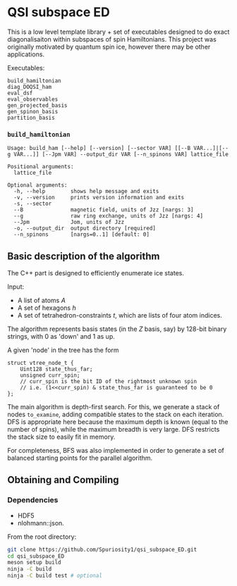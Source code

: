 # QSI subspace ED

This is a low level template library + set of executables designed to do exact diagonalisaiton within subspaces of spin Hamiltonians. This project was originally motivated by quantum spin ice, however there may be other applications.

Executables:
```
build_hamiltonian
diag_DOQSI_ham
eval_dsf
eval_observables
gen_projected_basis
gen_spinon_basis
partition_basis
```

### `build_hamiltonian` 
```
Usage: build_ham [--help] [--version] [--sector VAR] [[--B VAR...]|[--g VAR...]] [--Jpm VAR] --output_dir VAR [--n_spinons VAR] lattice_file

Positional arguments:
  lattice_file      

Optional arguments:
  -h, --help        shows help message and exits 
  -v, --version     prints version information and exits 
  -s, --sector      
  --B               magnetic field, units of Jzz [nargs: 3] 
  --g               raw ring exchange, units of Jzz [nargs: 4] 
  --Jpm             Jom, units of Jzz 
  -o, --output_dir  output directory [required]
  --n_spinons       [nargs=0..1] [default: 0]
```




## Basic description of the algorithm
The C++ part is designed to efficiently enumerate ice states. 

Input: 
- A list of atoms $A$
- A set of hexagons $h$ 
- A set of tetrahedron-constraints $t$, which are lists of four atom indices.

The algorithm represents basis states (in the $Z$ basis, say) by 128-bit binary strings, with 0 as 'down' and 1 as up.

A given 'node' in the tree has the form
```
struct vtree_node_t {
	Uint128 state_thus_far;
	unsigned curr_spin;
	// curr_spin is the bit ID of the rightmost unknown spin
	// i.e. (1<<curr_spin) & state_thus_far is guaranteed to be 0
};
```

The main algorithm is depth-first search. For this, we generate a stack of nodes `to_examine`, adding compatible states to the stack on each iteration. DFS is appropriate here because the maximum depth is known (equal to the number of spins), while the maximum breadth is very large. DFS restricts the stack size to easily fit in memory.

For completeness, BFS was also implemented in order to generate a set of balanced starting points for the parallel algorithm. 

## Obtaining and Compiling

### Dependencies
- HDF5
- nlohmann::json.

From the root directory:
```bash
git clone https://github.com/Spuriosity1/qsi_subspace_ED.git
cd qsi_subspace_ED
meson setup build
ninja -C build
ninja -C build test # optional
```


